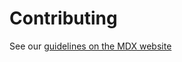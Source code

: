 # Contributing

See our [guidelines on the MDX website][contributing]

[contributing]: https://mdxjs.com/contributing
